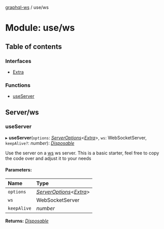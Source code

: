 [graphql-ws](../README.md) / use/ws

# Module: use/ws

## Table of contents

### Interfaces

- [Extra](../interfaces/use_ws.extra.md)

### Functions

- [useServer](use_ws.md#useserver)

## Server/ws

### useServer

▸ **useServer**(`options`: [*ServerOptions*](../interfaces/server.serveroptions.md)<[*Extra*](../interfaces/use_ws.extra.md)\>, `ws`: WebSocketServer, `keepAlive?`: *number*): [*Disposable*](../interfaces/common.disposable.md)

Use the server on a [ws](https://github.com/websockets/ws) ws server.
This is a basic starter, feel free to copy the code over and adjust it to your needs

#### Parameters:

| Name | Type |
| :------ | :------ |
| `options` | [*ServerOptions*](../interfaces/server.serveroptions.md)<[*Extra*](../interfaces/use_ws.extra.md)\> |
| `ws` | WebSocketServer |
| `keepAlive` | *number* |

**Returns:** [*Disposable*](../interfaces/common.disposable.md)
